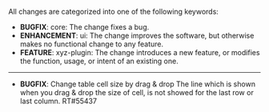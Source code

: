 All changes are categorized into one of the following keywords:

- **BUGFIX**:      core: The change fixes a bug.
- **ENHANCEMENT**: ui: The change improves the software, but otherwise makes no
                   functional change to any feature.
- **FEATURE**:     xyz-plugin: The change introduces a new feature, or modifies the function,
                   usage, or intent of an existing one.

----


- **BUGFIX**:      Change table cell size by drag & drop
                   The line which is shown when you drag & drop the size of cell,
                   is not showed for the last row or last column. RT#55437